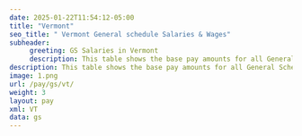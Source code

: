 ```yaml
---
date: 2025-01-22T11:54:12-05:00
title: "Vermont"
seo_title: " Vermont General schedule Salaries & Wages"
subheader:
     greeting: GS Salaries in Vermont
     description: This table shows the base pay amounts for all General Schedule employees based on the 2025 GS Pay Scale, as published by the Office of Personnel Management.
description: This table shows the base pay amounts for all General Schedule employees based on the 2025 GS Pay Scale, as published by the Office of Personnel Management.
image: 1.png
url: /pay/gs/vt/
weight: 3
layout: pay
xml: VT
data: gs
---
```

